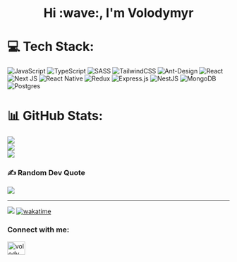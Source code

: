 <h1 align="center">Hi :wave:, I'm Volodymyr</h1>
<p align="left">

</p>

# :computer: Tech Stack:
![JavaScript](https://img.shields.io/badge/javascript-%23323330.svg?style=for-the-badge&logo=javascript&logoColor=%23F7DF1E) ![TypeScript](https://img.shields.io/badge/typescript-%23007ACC.svg?style=for-the-badge&logo=typescript&logoColor=white) ![SASS](https://img.shields.io/badge/SASS-hotpink.svg?style=for-the-badge&logo=SASS&logoColor=white) ![TailwindCSS](https://img.shields.io/badge/tailwindcss-%2338B2AC.svg?style=for-the-badge&logo=tailwind-css&logoColor=white) ![Ant-Design](https://img.shields.io/badge/-AntDesign-%230170FE?style=for-the-badge&logo=ant-design&logoColor=white) ![React](https://img.shields.io/badge/react-%2320232a.svg?style=for-the-badge&logo=react&logoColor=%2361DAFB) ![Next JS](https://img.shields.io/badge/Next-black?style=for-the-badge&logo=next.js&logoColor=white) ![React Native](https://img.shields.io/badge/react_native-%2320232a.svg?style=for-the-badge&logo=react&logoColor=%2361DAFB) ![Redux](https://img.shields.io/badge/redux-%23593d88.svg?style=for-the-badge&logo=redux&logoColor=white) ![Express.js](https://img.shields.io/badge/express.js-%23404d59.svg?style=for-the-badge&logo=express&logoColor=%2361DAFB) ![NestJS](https://img.shields.io/badge/nestjs-%23E0234E.svg?style=for-the-badge&logo=nestjs&logoColor=white) ![MongoDB](https://img.shields.io/badge/MongoDB-%234ea94b.svg?style=for-the-badge&logo=mongodb&logoColor=white) ![Postgres](https://img.shields.io/badge/postgres-%23316192.svg?style=for-the-badge&logo=postgresql&logoColor=white)
# :bar_chart: GitHub Stats:
![](https://github-readme-stats.vercel.app/api?username=vladimir2412&theme=react&hide_border=false&include_all_commits=true&count_private=true)<br/>
![](https://github-readme-streak-stats.herokuapp.com/?user=vladimir2412&theme=react&hide_border=false)<br/>
![](https://github-readme-stats.vercel.app/api/top-langs/?username=vladimir2412&theme=react&hide_border=false&include_all_commits=true&count_private=true&layout=compact)

### :writing_hand: Random Dev Quote
![](https://quotes-github-readme.vercel.app/api?type=horizontal&theme=tokyonight)

---
[![](https://visitcount.itsvg.in/api?id=vladimir2412&icon=0&color=12)](https://visitcount.itsvg.in)
[![wakatime](https://wakatime.com/badge/user/40c78bf0-4663-45d9-ae9a-650117ccb5df.svg)](https://wakatime.com/@40c78bf0-4663-45d9-ae9a-650117ccb5df)

<h3 align="left">Connect with me:</h3>
<a href="https://www.linkedin.com/in/volodymyr-osmin-987679225/" target="blank"><img align="center" src="https://raw.githubusercontent.com/rahuldkjain/github-profile-readme-generator/master/src/images/icons/Social/linked-in-alt.svg" alt="volodymyr osmin" height="30" width="40" /></a>
